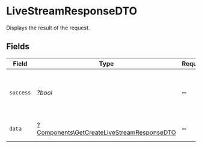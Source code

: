 # LiveStreamResponseDTO

Displays the result of the request.


## Fields

| Field                                                                                                   | Type                                                                                                    | Required                                                                                                | Description                                                                                             | Example                                                                                                 |
| ------------------------------------------------------------------------------------------------------- | ------------------------------------------------------------------------------------------------------- | ------------------------------------------------------------------------------------------------------- | ------------------------------------------------------------------------------------------------------- | ------------------------------------------------------------------------------------------------------- |
| `success`                                                                                               | *?bool*                                                                                                 | :heavy_minus_sign:                                                                                      | It demonstrates whether the request is successful or not.                                               | true                                                                                                    |
| `data`                                                                                                  | [?Components\GetCreateLiveStreamResponseDTO](../../Models/Components/GetCreateLiveStreamResponseDTO.md) | :heavy_minus_sign:                                                                                      | Displays the result of the request.                                                                     |                                                                                                         |